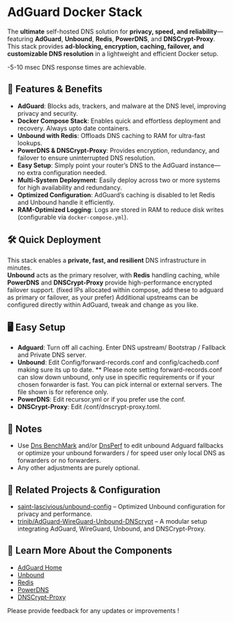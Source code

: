 # AdGuard Docker Stack

The **ultimate** self-hosted DNS solution for **privacy, speed, and reliability**—featuring **AdGuard**, **Unbound**, **Redis**, **PowerDNS**, and **DNSCrypt-Proxy**. This stack provides **ad-blocking, encryption, caching, failover, and customizable DNS resolution** in a lightweight and efficient Docker setup.

-5-10 msec DNS response times are achievable.

## 🚀 Features & Benefits

- **AdGuard**: Blocks ads, trackers, and malware at the DNS level, improving privacy and security.
- **Docker Compose Stack**: Enables quick and effortless deployment and recovery. Always upto date containers.
- **Unbound with Redis**: Offloads DNS caching to RAM for ultra-fast lookups.
- **PowerDNS & DNSCrypt-Proxy**: Provides encryption, redundancy, and failover to ensure uninterrupted DNS resolution.
- **Easy Setup**: Simply point your router’s DNS to the AdGuard instance—no extra configuration needed.
- **Multi-System Deployment**: Easily deploy across two or more systems for high availability and redundancy.
- **Optimized Configuration**: AdGuard’s caching is disabled to let Redis and Unbound handle it efficiently.
- **RAM-Optimized Logging**: Logs are stored in RAM to reduce disk writes (configurable via `docker-compose.yml`).

## 🛠️ Quick Deployment

This stack enables a **private, fast, and resilient** DNS infrastructure in minutes.  
**Unbound** acts as the primary resolver, with **Redis** handling caching, while **PowerDNS** and **DNSCrypt-Proxy** provide high-performance encrypted failover support. (fixed IPs allocated within compose, add these to adguard as primary or failover, as your prefer)
Additional upstreams can be configured directly within AdGuard, tweak and change as you like.

## 🖥️ Easy Setup

- **Adguard**: Turn off all caching. Enter DNS upstream/ Bootstrap / Fallback and Private DNS server. 
- **Unbound**:  Edit Config/forward-records.conf and config/cachedb.conf making sure its up to date. ** Please note setting forward-records.conf can slow down unbound, only use in specific requirements or if your chosen forwarder is fast. You can pick internal or external servers. The file shown is for reference only.
- **PowerDNS**: Edit recursor.yml or if you prefer use the conf.
- **DNSCrypt-Proxy**: Edit /conf/dnscrypt-proxy.toml.

##  📓 Notes
  
- Use [Dns BenchMark](https://www.grc.com/dns/benchmark.htm) and/or [DnsPerf](https://www.dnsperf.com/) to edit unbound Adguard fallbacks or optimize your unbound forwarders / for speed user only local DNS as forwarders or no forwarders.
- Any other adjustments are purely optional.

## 🔗 Related Projects & Configuration

- [saint-lascivious/unbound-config](https://github.com/saint-lascivious/unbound-config) – Optimized Unbound configuration for privacy and performance.
- [trinib/AdGuard-WireGuard-Unbound-DNScrypt](https://github.com/trinib/AdGuard-WireGuard-Unbound-DNScrypt) – A modular setup integrating AdGuard, WireGuard, Unbound, and DNSCrypt-Proxy.

## 📌 Learn More About the Components

- [AdGuard Home](https://github.com/AdguardTeam/AdGuardHome)
- [Unbound](https://github.com/NLnetLabs/unbound)
- [Redis](https://github.com/redis/redis)
- [PowerDNS](https://github.com/PowerDNS/pdns)
- [DNSCrypt-Proxy](https://github.com/DNSCrypt/dnscrypt-proxy)

Please provide feedback for any updates or improvements !
